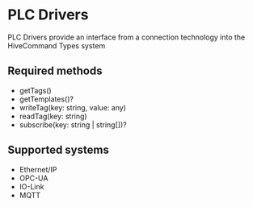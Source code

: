 # PLC Drivers

PLC Drivers provide an interface from a connection technology into the HiveCommand Types system

## Required methods

- getTags()
- getTemplates()?
- writeTag(key: string, value: any)
- readTag(key: string)
- subscribe(key: string | string[])?

## Supported systems

- Ethernet/IP
- OPC-UA
- IO-Link
- MQTT